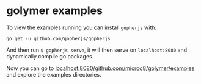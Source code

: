 # golymer examples

To view the examples running you can install `gopherjs` with:

```
go get -u github.com/gopherjs/gopherjs
```

And then run `$ gopherjs serve`, it will then serve on `localhost:8080` and dynamically compile go packages.

Now you can go to [localhost:8080/github.com/microo8/golymer/examples](http://localhost:8080/github.com/microo8/golymer/examples) and explore the examples directories.
